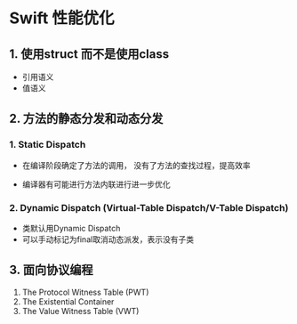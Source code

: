 # Swift 性能优化

## 1. 使用struct 而不是使用class

- 引用语义
- 值语义

## 2. 方法的静态分发和动态分发

### 1. Static Dispatch

- 在编译阶段确定了方法的调用， 没有了方法的查找过程，提高效率

- 编译器有可能进行方法内联进行进一步优化

### 2. Dynamic Dispatch (Virtual-Table Dispatch/V-Table Dispatch)

- 类默认用Dynamic Dispatch
- 可以手动标记为final取消动态派发，表示没有子类

## 3. 面向协议编程

1. The Protocol Witness Table (PWT)
2. The Existential Container
3. The Value Witness Table (VWT)

